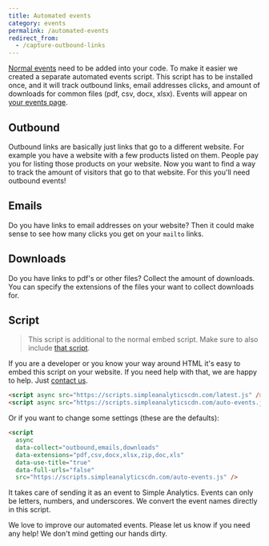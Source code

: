 ```yaml
---
title: Automated events
category: events
permalink: /automated-events
redirect_from:
  - /capture-outbound-links
---
```


[Normal events](/events) need to be added into your code. To make it easier we created a separate automated events script. This script has to be installed once, and it will track outbound links, email addresses clicks, and amount of downloads for common files (pdf, csv, docx, xlsx). Events will appear on [your events page](https://simpleanalytics.com/select-website/events).

## Outbound

Outbound links are basically just links that go to a different website. For example you have a website with a few products listed on them. People pay you for listing those products on your website. Now you want to find a way to track the amount of visitors that go to that website. For this you'll need outbound events!

## Emails

Do you have links to email addresses on your website? Then it could make sense to see how many clicks you get on your `mailto` links.

## Downloads

Do you have links to pdf's or other files? Collect the amount of downloads. You can specify the extensions of the files your want to collect downloads for.

## Script

> This script is additional to the normal embed script. Make sure to also include [that script](/script).

If you are a developer or you know your way around HTML it's easy to embed this script on your website. If you need help with that, we are happy to help. Just [contact us](https://simpleanalytics.com/contact).

<!-- prettier-ignore -->
```html
<script async src="https://scripts.simpleanalyticscdn.com/latest.js" />
<script async src="https://scripts.simpleanalyticscdn.com/auto-events.js" />
```

Or if you want to change some settings (these are the defaults):

<!-- prettier-ignore -->
```html
<script
  async
  data-collect="outbound,emails,downloads"
  data-extensions="pdf,csv,docx,xlsx,zip,doc,xls"
  data-use-title="true"
  data-full-urls="false"
  src="https://scripts.simpleanalyticscdn.com/auto-events.js" />
```

It takes care of sending it as an event to Simple Analytics. Events can only be letters, numbers, and underscores. We convert the event names directly in this script.

We love to improve our automated events. Please let us know if you need any help! We don't mind getting our hands dirty.
